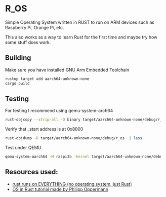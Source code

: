 # R_OS
Simple Operating System written in RUST to run on ARM devices such as Raspberry Pi, Orange Pi, etc.

This also works as a way to learn Rust for the first time and maybe try how some stuff does work.

## Building
Make sure you have installed GNU Arm Embedded Toolchain

```bash
rustup target add aarch64-unknown-none 
cargo build
```

## Testing
For testing I recommend using qemu-system-arch64
```bash
rust-objcopy --strip-all -O binary target/aarch64-unknown-none/debug/r_os kernel8.img
```
Verify that _start address is at 0x8000
```bash
rust-objdump -D target/aarch64-unknown-none/debug/r_os  | less
```
Test under QEMU 
```bash
qemu-system-aarch64 -M raspi3b -kernel target/aarch64-unknown-none/debug/r_os -serial stdio -d in_asm,cpu_reset
```

## Resources used:
- [rust runs on EVERYTHING (no operating system, just Rust)](https://www.youtube.com/watch?v=jZT8APrzvc4)
- [OS in Rust tutorial made by Philipp Oppermann](https://os.phil-opp.com/)
